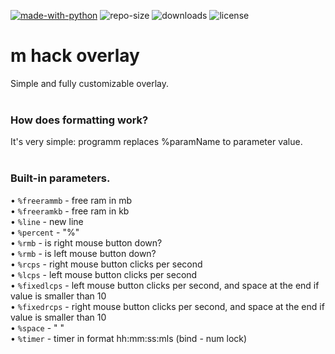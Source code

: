 [![made-with-python](https://img.shields.io/badge/Made%20with-C%23-blueviolet)](https://docs.microsoft.com/en-us/dotnet/csharp/)
![repo-size](https://img.shields.io/github/repo-size/KD3n1z/mhack-overlay)
![downloads](https://img.shields.io/github/downloads/KD3n1z/mhack-overlay/total)
![license](https://img.shields.io/github/license/KD3n1z/mhack-overlay)

# m hack overlay
Simple and fully customizable overlay.
<br><br>
### How does formatting work?
It's very simple: programm replaces %paramName to parameter value.
<br><br>
### Built-in parameters.
• <code>%freerammb</code> - free ram in mb<br>
• <code>%freeramkb</code> - free ram in kb<br>
• <code>%line</code> - new line<br>
• <code>%percent</code> - "%"<br>
• <code>%rmb</code> - is right mouse button down?<br>
• <code>%rmb</code> - is left mouse button down?<br>
• <code>%rcps</code> - right mouse button clicks per second<br>
• <code>%lcps</code> - left mouse button clicks per second<br>
• <code>%fixedlcps</code> - left mouse button clicks per second, and space at the end if value is smaller than 10<br>
• <code>%fixedrcps</code> - right mouse button clicks per second, and space at the end if value is smaller than 10<br>
• <code>%space</code> - " "<br>
• <code>%timer</code> - timer in format hh:mm:ss:mls (bind - num lock)<br>

